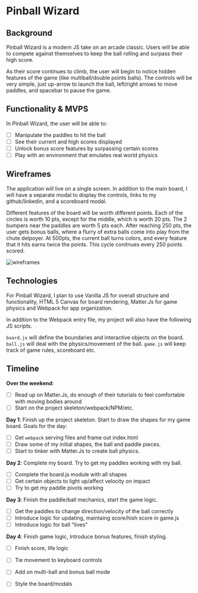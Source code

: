 # Pinball Wizard

## Background

Pinball Wizard is a modern JS take on an arcade classic. Users will be able to compete against themselves to keep the ball rolling and surpass their high score.

As their score continues to climb, the user will begin to notice hidden features of the game (like multiball/double points balls). The controls will be very simple, just up-arrow to launch the ball, left/right arrows to move paddles, and spacebar to pause the game.

## Functionality & MVPS

In Pinball Wizard, the user will be able to:

- [ ] Manipulate the paddles to hit the ball
- [ ] See their current and high scores displayed
- [ ] Unlock bonus score features by surpassing certain scores
- [ ] Play with an environment that emulates real world physics

## Wireframes

The application will live on a single screen. In addition to the main board, I will have a separate modal to display the controls, links to my github/linkedin, and a scoreboard modal.

Different features of the board will be worth different points. Each of the circles is worth 10 pts, except for the middle, which is worth 20 pts. The 2 bumpers near the paddles are worth 5 pts each. After reaching 250 pts, the user gets bonus balls, where a flurry of extra balls come into play from the chute delpoyer. At 500pts, the current ball turns colors, and every feature that it hits earns twice the points. This cycle conitnues every 250 points scored.

![wireframes](https://imgur.com/Vx6w7pw.png)

## Technologies

For Pinball Wizard, I plan to use Vanilla JS for overall structure and functionality, HTML 5 Canvas for board rendering, Matter.Js for game physics and Webpack for app organization.

In addition to the Webpack entry file, my project will also have the following JS scripts.

`board.js` will define the boundaries and interactive objects on the board.
`ball.js` will deal with the physics/movement of the ball.
`game.js` will keep track of game rules, scoreboard etc.

## Timeline

**Over the weekend**:
- [ ] Read up on Matter.Js, do enough of their tutorials to feel comfortable with moving bodies around
- [ ] Start on the project skeleton/webpack/NPM/etc.

**Day 1**: Finish up the project skeleton. Start to draw the shapes for my game board.  Goals for the day:

- [ ] Get `webpack` serving files and frame out index.html
- [ ] Draw some of my initial shapes, the ball and paddle pieces.
- [ ] Start to tinker with Matter.Js to create ball physics.

**Day 2**: Complete my board. Try to get my paddles working with my ball.

- [ ] Complete the board.js module with all shapes
- [ ] Get certain objects to light up/affect velocity on impact
- [ ] Try to get my paddle pivots working

**Day 3**: Finish the paddle/ball mechanics, start the game logic.

- [ ] Get the paddles to change direction/velocity of the ball correctly
- [ ] Introduce logic for updating, maintaing score/hish score in game.js
- [ ] Introduce logic for ball "lives"

**Day 4**: Finish game logic, Introduce bonus features, finish styling.

- [ ] Finish score, life logic
- [ ] Tie movement to keyboard controls
- [ ] Add on multi-ball and bonus ball mode
- [ ] Style the board/modals

